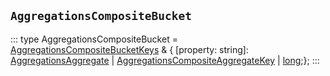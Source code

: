 ## `AggregationsCompositeBucket`
:::
type AggregationsCompositeBucket = [AggregationsCompositeBucketKeys](./AggregationsCompositeBucketKeys.md) & { [property: string]: [AggregationsAggregate](./AggregationsAggregate.md) | [AggregationsCompositeAggregateKey](./AggregationsCompositeAggregateKey.md) | [long](./long.md);};
:::

